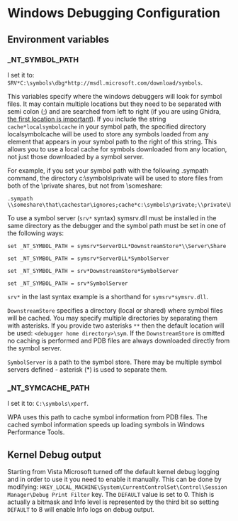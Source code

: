 
Windows Debugging Configuration
===============================

## Environment variables

### \_NT\_SYMBOL\_PATH

I set it to: `SRV*C:\symbols\dbg*http://msdl.microsoft.com/download/symbols`.

This variables specify where the windows debuggers will look for symbol files. It may contain multiple locations but they need to be separated with semi colon (;) and are searched from left to right (if you are using Ghidra, [the first location is important](reversing/basic-reversing.md#ghidra)). If you include the string `cache*localsymbolcache` in your symbol path, the specified directory localsymbolcache will be used to store any symbols loaded from any element that appears in your symbol path to the right of this string. This allows you to use a local cache for symbols downloaded from any location, not just those downloaded by a symbol server.

For example, if you set your symbol path with the following .sympath command, the directory c:\symbols\private will be used to store files from both of the \\private shares, but not from \\someshare:

    .sympath \\someshare\that\cachestar\ignores;cache*c:\symbols\private;\\private\binary\symbol\location;\\private\test\build\symbol\share

To use a symbol server (`srv*` syntax) symsrv.dll must be installed in the same directory as the debugger and the symbol path must be set in one of the following ways:

    set _NT_SYMBOL_PATH = symsrv*ServerDLL*DownstreamStore*\\Server\Share

    set _NT_SYMBOL_PATH = symsrv*ServerDLL*SymbolServer

    set _NT_SYMBOL_PATH = srv*DownstreamStore*SymbolServer

    set _NT_SYMBOL_PATH = srv*SymbolServer

`srv*` in the last syntax example is a shorthand for `symsrv*symsrv.dll`.

`DownstreamStore` specifies a directory (local or shared) where symbol files will be cached. You may specify multiple directories by separating them with asterisks. If you provide two asterisks `**` then the default location will be used: `<debugger home directory>\sym`. If the `DownstreamStore` is omitted no caching is performed and PDB files are always downloaded directly from the symbol server.

`SymbolServer` is a path to the symbol store. There may be multiple symbol servers defined - asterisk (\*) is used to separate them.

### \_NT\_SYMCACHE\_PATH

I set it to: `C:\symbols\xperf`.

WPA uses this path to cache symbol information from PDB files. The cached symbol information speeds up loading symbols in Windows Performance Tools.

## Kernel Debug output

Starting from Vista Microsoft turned off the default kernel debug logging and in order to use it you need to enable it manually. This can be done by modifying: `HKEY_LOCAL_MACHINE\System\CurrentControlSet\Control\Session Manager\Debug Print Filter` key. The `DEFAULT` value is set to 0. Thish is actually a bitmask and Info level is represented by the third bit so setting `DEFAULT` to 8 will enable Info logs on debug output.
